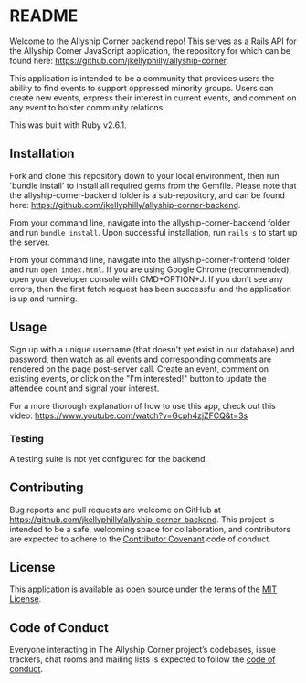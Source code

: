 # README

Welcome to the Allyship Corner backend repo! This serves as a Rails API for the Allyship Corner JavaScript application, the repository for which can be found here: https://github.com/jkellyphilly/allyship-corner.

This application is intended to be a community that provides users the ability to find events to support oppressed minority groups. Users can create new events, express their interest in current events, and comment on any event to bolster community relations.

This was built with Ruby v2.6.1.

## Installation

Fork and clone this repository down to your local environment, then run 'bundle install' to install all required gems from the Gemfile. Please note that the allyship-corner-backend folder is a sub-repository, and can be found here: https://github.com/jkellyphilly/allyship-corner-backend.

From your command line, navigate into the allyship-corner-backend folder and run `bundle install`. Upon successful installation, run `rails s` to start up the server.

From your command line, navigate into the allyship-corner-frontend folder and run `open index.html`. If you are using Google Chrome (recommended), open your developer console with CMD+OPTION+J. If you don't see any errors, then the first fetch request has been successful and the application is up and running.

## Usage

Sign up with a unique username (that doesn't yet exist in our database) and password, then watch as all events and corresponding comments are rendered on the page post-server call. Create an event, comment on existing events, or click on the "I'm interested!" button to update the attendee count and signal your interest.

For a more thorough explanation of how to use this app, check out this video: https://www.youtube.com/watch?v=Gcph4zjZFCQ&t=3s

### Testing

A testing suite is not yet configured for the backend.

## Contributing

Bug reports and pull requests are welcome on GitHub at https://github.com/jkellyphilly/allyship-corner-backend. This project is intended to be a safe, welcoming space for collaboration, and contributors are expected to adhere to the [Contributor Covenant](http://contributor-covenant.org) code of conduct.

## License

This application is available as open source under the terms of the [MIT License](https://opensource.org/licenses/MIT).

## Code of Conduct

Everyone interacting in The Allyship Corner project’s codebases, issue trackers, chat rooms and mailing lists is expected to follow the [code of conduct](https://github.com/jkellyphilly/allyship-corner/blob/master/CODE_OF_CONDUCT.md).
